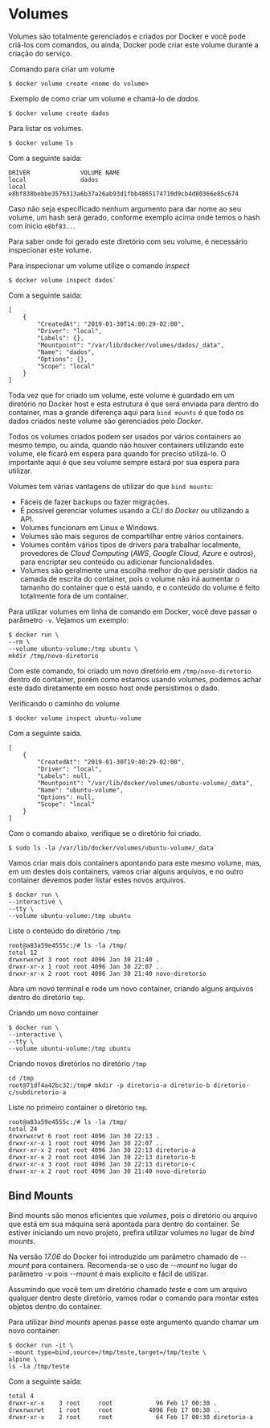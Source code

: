# Volumes

Volumes são totalmente gerenciados e criados por Docker e você pode criá-los com comandos, ou ainda, Docker pode criar este volume durante a criação do serviço.

.Comando para criar um volume

```shell
$ docker volume create <nome do volume>
```

.Exemplo de como criar um volume e chamá-lo de _dados_.

```shell
$ docker volume create dados
```

Para listar os volumes.

```shell
$ docker volume ls
```

Com a seguinte saída:

```shell
DRIVER              VOLUME NAME
local               dados
local               e8bf838bebbe3576313a6b37a26ab93d1fbb4865174710d9cb4d80366e85c674
```

Caso não seja específicado nenhum argumento para dar nome ao seu volume, um hash será gerado, conforme exemplo acima onde temos o hash com ínicio `e8bf83..`.

Para saber onde foi gerado este diretório com seu volume, é necessário inspecionar este volume.

Para inspecionar um volume utilize o comando _inspect_

```shell
$ docker volume inspect dados`
```

Com a seguinte saída:

```shell
[
    {
        "CreatedAt": "2019-01-30T14:00:29-02:00",
        "Driver": "local",
        "Labels": {},
        "Mountpoint": "/var/lib/docker/volumes/dados/_data",
        "Name": "dados",
        "Options": {},
        "Scope": "local"
    }
]
```

Toda vez que for criado um volume, este volume é guardado em um diretório no Docker host e esta estrutura é que será enviada para dentro do container, mas a grande diferença aqui para `bind mounts` é que todo os dados criados neste volume são gerenciados pelo _Docker_.

Todos os volumes criados podem ser usados por vários containers ao mesmo tempo, ou ainda, quando não houver containers utilizando este volume, ele ficará em espera para quando for preciso utilizá-lo. O importante aqui é que seu volume sempre estará por sua espera para utilizar.

Volumes tem várias vantagens de utilizar do que `bind mounts`:

* Fáceis de fazer backups ou fazer migrações.
* É possível gerenciar volumes usando a _CLI_ do _Docker_ ou utilizando a API.
* Volumes funcionam em Linux e Windows.
* Volumes são mais seguros de compartilhar entre vários containers.
* Volumes contêm vários tipos de drivers para trabalhar localmente, provedores de _Cloud Computing_ (_AWS_, _Google Cloud_, _Azure_ e outros), para encriptar seu conteúdo ou adicionar funcionalidades.
* Volumes são geralmente uma escolha melhor do que persistir dados na camada de escrita do container, pois o volume não irá aumentar o tamanho do container que o está uando, e o conteúdo do volume é feito totalmente fora de um container.

Para utilizar volumes em linha de comando em Docker, você deve passar o parâmetro `-v`. Vejamos um exemplo:

```shell
$ docker run \
--rm \
--volume ubuntu-volume:/tmp ubuntu \
mkdir /tmp/novo-diretorio
```

Com este comando, foi criado um novo diretório em `/tmp/novo-diretorio` dentro do container, porém como estamos usando volumes, podemos achar este dado diretamente em nosso host onde persistimos o dado.

Verificando o caminho do volume

```shell
$ docker volume inspect ubuntu-volume
```

Com a seguinte saída.

```shell
[
    {
        "CreatedAt": "2019-01-30T19:40:29-02:00",
        "Driver": "local",
        "Labels": null,
        "Mountpoint": "/var/lib/docker/volumes/ubuntu-volume/_data",
        "Name": "ubuntu-volume",
        "Options": null,
        "Scope": "local"
    }
]
```

Com o comando abaixo, verifique se o diretório foi criado.

```shell
$ sudo ls -la /var/lib/docker/volumes/ubuntu-volume/_data`
```

Vamos criar mais dois containers apontando para este mesmo volume, mas, em um destes dois containers, vamos criar alguns arquivos, e no outro container devemos poder listar estes novos arquivos.


```shell
$ docker run \
--interactive \
--tty \
--volume ubuntu-volume:/tmp ubuntu
```

Liste o conteúdo do diretório `/tmp`


```shell
root@a83a59e4555c:/# ls -la /tmp/
total 12
drwxrwxrwt 3 root root 4096 Jan 30 21:40 .
drwxr-xr-x 1 root root 4096 Jan 30 22:07 ..
drwxr-xr-x 2 root root 4096 Jan 30 21:40 novo-diretorio
```

Abra um novo terminal e rode um novo container, criando alguns arquivos dentro do diretório `tmp`.

Criando um novo container

```shell
$ docker run \
--interactive \
--tty \
--volume ubuntu-volume:/tmp ubuntu
```

Criando novos diretórios no diretório `/tmp`

```shell
cd /tmp
root@71df4a42bc32:/tmp# mkdir -p diretorio-a diretorio-b diretorio-c/subdiretorio-a
```

Liste no primeiro container o diretório `tmp`.

```shell
root@a83a59e4555c:/# ls -la /tmp/
total 24
drwxrwxrwt 6 root root 4096 Jan 30 22:13 .
drwxr-xr-x 1 root root 4096 Jan 30 22:07 ..
drwxr-xr-x 2 root root 4096 Jan 30 22:13 diretorio-a
drwxr-xr-x 2 root root 4096 Jan 30 22:13 diretorio-b
drwxr-xr-x 3 root root 4096 Jan 30 22:13 diretorio-c
drwxr-xr-x 2 root root 4096 Jan 30 21:40 novo-diretorio
```

## Bind Mounts

Bind mounts são menos eficientes que _volumes_, pois o diretório ou arquivo que está em sua máquina será apontada para dentro do container. Se estiver iniciando um novo projeto, prefira utilizar volumes no lugar de _bind mounts_.

Na versão _17.06_ do Docker foi introduzido um parâmetro chamado de *--mount* para containers. Recomenda-se o uso de *--mount* no lugar do parâmetro *-v* pois *--mount* é mais explicito e fácil de utilizar.

Assumindo que você tem um diretório chamado _teste_ e com um arquivo qualquer dentro deste diretório, vamos rodar o comando para montar estes objetos dentro do container.

Para utilizar *bind mounts* apenas passe este argumento quando chamar um novo container:

```shell
$ docker run -it \
--mount type=bind,source=/tmp/teste,target=/tmp/teste \
alpine \
ls -la /tmp/teste
```

Com a seguinte saída:

```shell
total 4
drwxr-xr-x    3 root     root            96 Feb 17 00:30 .
drwxrwxrwt    1 root     root          4096 Feb 17 00:30 ..
drwxr-xr-x    2 root     root            64 Feb 17 00:30 diretorio-a
```
